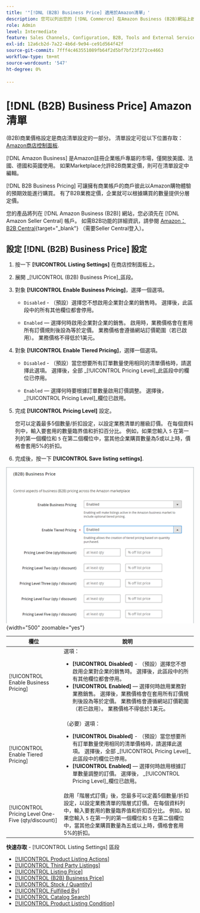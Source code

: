 ```yaml
---
title: '"[!DNL (B2B) Business Price] 適用於Amazon清單」'
description: 您可以列出您的 [!DNL Commerce] 在Amazon Business (B2B)網站上啟用商業功能，藉此儲存產品Amazon [!DNL Seller Central] 帳戶。
role: Admin
level: Intermediate
feature: Sales Channels, Configuration, B2B, Tools and External Services, Merchandising, Integration
exl-id: 12a6cb2d-7a22-4b6d-9e94-ce91d564f42f
source-git-commit: 7fff4c463551089fb64f2d5bf7bf23f272ce4663
workflow-type: tm+mt
source-wordcount: '547'
ht-degree: 0%

---
```


# [!DNL (B2B) Business Price] Amazon清單

(B2B)商業價格設定是商店清單設定的一部分。 清單設定可從以下位置存取： [Amazon商店控制面板](./amazon-store-dashboard.md).

[!DNL Amazon Business] 是Amazon註冊企業帳戶專屬的市場，僅開放美國、法國、德國和英國使用。 如果Marketplace允許B2B商業定價，則可在清單設定中編輯。

[!DNL B2B Business Pricing] 可讓擁有商業帳戶的商戶彼此以Amazon購物體驗的預期效能進行購買。 有了B2B業務定價，企業就可以根據購買的數量提供分層定價。

您的產品將列在 [!DNL Amazon Business (B2B)] 網站，您必須先在 [!DNL Amazon Seller Central] 帳戶。 如需B2B功能的詳細資訊，請參閱 [Amazon：B2B Central](https://sellercentral.amazon.com/gp/help/G202161480/){target="_blank"} （需要Seller Central登入）。

## 設定 [!DNL (B2B) Business Price] 設定

1. 按一下 **[!UICONTROL Listing Settings]** 在商店控制面板上。

1. 展開 _[!UICONTROL (B2B) Business Price]_區段。

1. 對象 **[!UICONTROL Enable Business Pricing]**，選擇一個選項。

   - `Disabled` - （預設）選擇您不想啟用企業對企業的銷售時。 選擇後，此區段中的所有其他欄位都會停用。

   - `Enabled`  — 選擇何時啟用企業對企業的銷售。 啟用時，業務價格會在套用所有訂價規則後設為等於定價。 業務價格會遵循網站訂價範圍（若已啟用）。 業務價格不得低於1美元。

1. 對象 **[!UICONTROL Enable Tiered Pricing]**，選擇一個選項。

   - `Disabled` - （預設）當您想要所有訂單數量使用相同的清單價格時，請選擇此選項。 選擇後，全部 _[!UICONTROL Pricing Level]_此區段中的欄位已停用。

   - `Enabled`  — 選擇何時要根據訂單數量啟用訂價調整。 選擇後， _[!UICONTROL Pricing Level]_欄位已啟用。

1. 完成 **[!UICONTROL Pricing Level]** 設定。

   您可以定義最多5個數量/折扣設定，以設定業務清單的層級訂價。 在每個資料列中，輸入要套用的數量臨界值和折扣百分比。 例如，如果您輸入 `5` 在第一列的第一個欄位和 `5` 在第二個欄位中，當其他企業購買數量為5或以上時，價格會套用5%的折扣。

1. 完成後，按一下 **[!UICONTROL Save listing settings]**.

![Amazon商業定價(B2B)](assets/amazon-business-pricing.png){width="500" zoomable="yes"}

| 欄位 | 說明 |
|----------------------------------------------------|------------------------------------------------------------------------------------------------------------------------------------------------------------------------------------------------------------------------------------------------------------------------------------------------------------------------------------------------------------------------------------------------------------------------------------------------------------------------------------------------------------------------|
| [!UICONTROL Enable Business Pricing] | 選項： <ul><li>**[!UICONTROL Disabled]** - （預設）選擇您不想啟用企業對企業的銷售時。 選擇後，此區段中的所有其他欄位都會停用。</li><li>**[!UICONTROL Enabled]**  — 選擇何時啟用業務對業務銷售。 選擇後，業務價格會在套用所有訂價規則後設為等於定價。 業務價格會遵循網站訂價範圍（若已啟用）。 業務價格不得低於1美元。</li></ul> |
| [!UICONTROL Enable Tiered Pricing] | （必要）選項： <ul><li>**[!UICONTROL Disabled]** - （預設）當您想要所有訂單數量使用相同的清單價格時，請選擇此選項。 選擇後，全部 _[!UICONTROL Pricing Level]_此區段中的欄位已停用。</li><li>**[!UICONTROL Enabled]**  — 選擇何時啟用根據訂單數量調整的訂價。 選擇後， _[!UICONTROL Pricing Level]_欄位已啟用。</li></ul> |
| [!UICONTROL Pricing Level One-Five (qty/discount)] | 啟用「階層式訂價」後，您最多可以定義5個數量/折扣設定，以設定業務清單的階層式訂價。 在每個資料列中，輸入要套用的數量臨界值和折扣百分比。 例如，如果您輸入 `5` 在第一列的第一個欄位和 `5` 在第二個欄位中，當其他企業購買數量為五或以上時，價格會套用5%的折扣。 |

**快速存取** - [!UICONTROL Listing Settings] 區段

- [[!UICONTROL Product Listing Actions]](./product-listing-actions.md)
- [[!UICONTROL Third Party Listings]](./third-party-listing-settings.md)
- [[!UICONTROL Listing Price]](./listing-price.md)
- [[!UICONTROL (B2B) Business Price]](./business-pricing.md)
- [[!UICONTROL Stock / Quantity]](./stock-quantity.md)
- [[!UICONTROL Fulfilled By]](./fulfilled-by.md)
- [[!UICONTROL Catalog Search]](./catalog-search.md)
- [[!UICONTROL Product Listing Condition]](./product-listing-condition.md)
